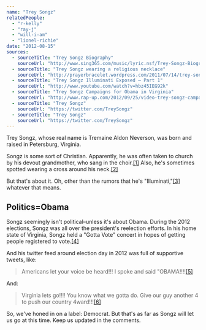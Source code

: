 ```yaml
---
name: "Trey Songz"
relatedPeople:
  - "r-kelly"
  - "ray-j"
  - "will-i-am"
  - "lionel-richie"
date: "2012-08-15"
sources:
  - sourceTitle: "Trey Songz Biography"
    sourceUrl: "http://www.sing365.com/music/lyric.nsf/Trey-Songz-Biography/5902B5FAD5FD8C224825704D0006DE9B"
  - sourceTitle: "Trey Songz wearing a religious necklace"
    sourceUrl: "http://prayerbracelet.wordpress.com/2011/07/14/trey-songz-wearing-a-religious-necklace/"
  - sourceTitle: "Trey Songz Illuminati Exposed – Part 1"
    sourceUrl: "http://www.youtube.com/watch?v=hbz45IEG92k"
  - sourceTitle: "Trey Songz Campaigns for Obama in Virginia"
    sourceUrl: "http://www.rap-up.com/2012/09/25/video-trey-songz-campaigns-for-obama-in-virginia/"
  - sourceTitle: "Trey Songz"
    sourceUrl: "https://twitter.com/TreySongz"
  - sourceTitle: "Trey Songz"
    sourceUrl: "https://twitter.com/TreySongz"
---
```


Trey Songz, whose real name is Tremaine Aldon Neverson, was born and raised in Petersburg, Virginia.

Songz is some sort of Christian. Apparently, he was often taken to church by his devout grandmother, who sang in the choir.<a class="source-citation" href="http://www.sing365.com/music/lyric.nsf/Trey-Songz-Biography/5902B5FAD5FD8C224825704D0006DE9B" title="Trey Songz Biography">[1]</a> Also, he's sometimes spotted wearing a cross around his neck.<a class="source-citation" href="http://prayerbracelet.wordpress.com/2011/07/14/trey-songz-wearing-a-religious-necklace/" title="Trey Songz wearing a religious necklace">[2]</a>

But that's about it. Oh, other than the rumors that he's "Illuminati,"<a class="source-citation" href="http://www.youtube.com/watch?v=hbz45IEG92k" title="Trey Songz Illuminati Exposed – Part 1">[3]</a> whatever that means.


## Politics=Obama

Songz seemingly isn't political–unless it's about Obama. During the 2012 elections, Songz was all over the president's reelection efforts. In his home state of Virginia, Songz held a "Gotta Vote" concert in hopes of getting people registered to vote.<a class="source-citation" href="http://www.rap-up.com/2012/09/25/video-trey-songz-campaigns-for-obama-in-virginia/" title="Trey Songz Campaigns for Obama in Virginia">[4]</a>

And his twitter feed around election day in 2012 was full of supportive tweets, like:

>Americans let your voice be heard!!! I spoke and said "OBAMA!!!!<a class="source-citation" href="https://twitter.com/TreySongz" title="Trey Songz">[5]</a>

And:

>Virginia lets go!!!! You know what we gotta do. Give our guy another 4 to push our country 4ward!!!<a class="source-citation" href="https://twitter.com/TreySongz" title="Trey Songz">[6]</a>

So, we've honed in on a label: Democrat. But that's as far as Songz will let us go at this time. Keep us updated in the comments.